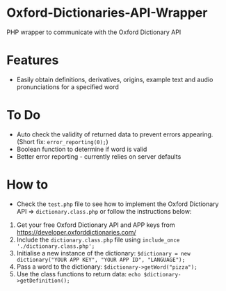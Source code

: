 # Oxford-Dictionaries-API-Wrapper
PHP wrapper to communicate with the Oxford Dictionary API

# Features
- Easily obtain definitions, derivatives, origins, example text and audio pronunciations for a specified word

# To Do
- Auto check the validity of returned data to prevent errors appearing. (Short fix: `error_reporting(0);`)
- Boolean function to determine if word is valid
- Better error reporting - currently relies on server defaults

# How to
- Check the `test.php` file to see how to implement the Oxford Dictionary API => `dictionary.class.php` or follow the instructions below:

1. Get your free Oxford Dictionary API and APP keys from https://developer.oxforddictionaries.com/
2. Include the `dictionary.class.php` file using `include_once './dictionary.class.php';`
3. Initialise a new instance of the dictionary: `$dictionary = new dictionary("YOUR APP KEY", "YOUR APP ID", "LANGUAGE");`
4. Pass a word to the dictionary: `$dictionary->getWord("pizza");`
5. Use the class functions to return data: `echo $dictionary->getDefinition();`
